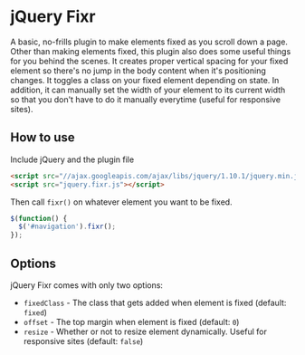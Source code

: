 jQuery Fixr
===========

A basic, no-frills plugin to make elements fixed as you scroll down a page. Other than making elements fixed, this plugin also does some useful things for you behind the scenes. It creates proper vertical spacing for your fixed element so there's no jump in the body content when it's positioning changes. It toggles a class on your fixed element depending on state. In addition, it can manually set the width of your element to its current width so that you don't have to do it manually everytime (useful for responsive sites).

## How to use
Include jQuery and the plugin file
```html
<script src="//ajax.googleapis.com/ajax/libs/jquery/1.10.1/jquery.min.js"></script>
<script src="jquery.fixr.js"></script>
```

Then call `fixr()` on whatever element you want to be fixed.
```javascript
$(function() {
  $('#navigation').fixr();
});
```

## Options
jQuery Fixr comes with only two options:

- `fixedClass` - The class that gets added when element is fixed (default: `fixed`)
- `offset` - The top margin when element is fixed (default: `0`)
- `resize` - Whether or not to resize element dynamically. Useful for responsive sites (default: `false`)
